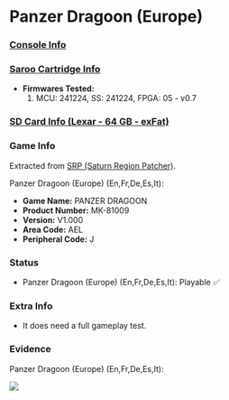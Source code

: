 # Panzer Dragoon (Europe)

### [Console Info](../../../../../Info/Consoles/VA13/README.md)

### [Saroo Cartridge Info](../../../../../Info/Cartridges/GuangzhouSanStarOnlineShop/1.6/README.md)

- <b>Firmwares Tested:</b>
  1. MCU: 241224, SS: 241224, FPGA: 05 - v0.7

### [SD Card Info (Lexar - 64 GB - exFat)](../../../../../Info/SdCards/Lexar/64GB/exfat/README.md)

### Game Info

Extracted from [SRP (Saturn Region Patcher)](https://segaxtreme.net/resources/saturn-region-patcher.81/download).

Panzer Dragoon (Europe) (En,Fr,De,Es,It):

- <b>Game Name:</b> PANZER DRAGOON
- <b>Product Number:</b> MK-81009
- <b>Version:</b> V1.000
- <b>Area Code:</b> AEL
- <b>Peripheral Code:</b> J

### Status

- Panzer Dragoon (Europe) (En,Fr,De,Es,It): Playable :white_check_mark:

### Extra Info

- It does need a full gameplay test.

### Evidence

Panzer Dragoon (Europe) (En,Fr,De,Es,It):

[![](https://img.youtube.com/vi/5ZHhTsUkYPQ/0.jpg)](https://www.youtube.com/watch?v=5ZHhTsUkYPQ)
